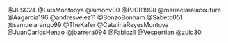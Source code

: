 @JLSC24
@LuisMontooya
@simonv00
@PJCB1998
@mariaclaralacouture
@Aagarcia196
@andresvelez11
@BonzoBonham
@Sabeto051
@samuelarango99
@TheKafer
@CatalinaReyesMontoya
@JuanCarlosHenao
@jbarrera094
@Fabiozil
@Vespertian
@zulo30